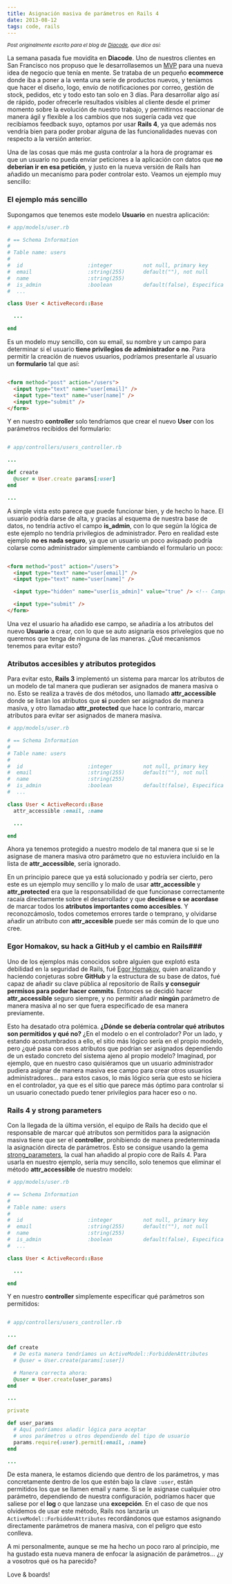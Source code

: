```yaml
---
title: Asignación masiva de parámetros en Rails 4
date: 2013-08-12
tags: code, rails
---
```


<small style="font-style: italic;">Post originalmente escrito para el blog de <a href=" http://blog.diacode.com/asignacion-masiva-de-parametros-en-rails-4" target="_blank">Diacode</a>, que dice así:</small>

La semana pasada fue movidita en **Diacode**. Uno de nuestros clientes en San Francisco nos propuso que le desarrollasemos un <a href="http://es.wikipedia.org/wiki/Producto_viable_m%C3%ADnimo" target="_blank">MVP</a> para una nueva idea de negocio que tenía en mente. Se trataba de un pequeño **ecommerce** donde iba a poner a la venta una serie de productos nuevos, y teníamos que hacer el diseño, logo, envío de notificaciones por correo, gestión de stock, pedidos, etc y todo esto tan solo en 3 días.
Para desarrollar algo así de rápido, poder ofrecerle resultados visibles al cliente desde el primer momento sobre la evolución de nuestro trabajo, y permitirnos reaccionar de manera ágil y flexible a los cambios que nos sugería cada vez que recibíamos feedback suyo, optamos por usar **Rails 4**, ya que además nos vendría bien para poder probar alguna de las funcionalidades nuevas con respecto a la versión anterior.

Una de las cosas que más me gusta controlar a la hora de programar es que un usuario no pueda enviar peticiones a la aplicación con datos que **no deberían ir en esa petición**, y justo en la nueva versión de Rails han añadido un mecanismo para poder controlar esto. Veamos un ejemplo muy sencillo:

<!-- more -->

### El ejemplo más sencillo ###

Supongamos que tenemos este modelo **Usuario** en nuestra aplicación:

``` ruby
# app/models/user.rb

# == Schema Information
#
# Table name: users
#
#  id                     :integer          not null, primary key
#  email                  :string(255)      default(""), not null
#  name                   :string(255)
#  is_admin               :boolean          default(false), Especifica si el usuario tiene privilegios de administrador o no
#  ...

class User < ActiveRecord::Base

  ...

end

```

Es un modelo muy sencillo, con su email, su nombre y un campo para determinar si el usuario **tiene privilegios de administrador o no**. Para permitir la creación de nuevos usuarios, podríamos presentarle al usuario un **formulario** tal que así:

``` html

<form method="post" action="/users">
  <input type="text" name="user[email]" />
  <input type="text" name="user[name]" />
  <input type="submit" />
</form>

```

Y en nuestro **controller** solo tendríamos que crear el nuevo **User** con los parámetros recibidos del formulario:

``` ruby

# app/controllers/users_controller.rb

...

def create
  @user = User.create params[:user]
end

...

```

A simple vista esto parece que puede funcionar bien, y de hecho lo hace. El usuario podría darse de alta, y gracias al esquema de nuestra base de datos, no tendría activo el campo **is_admin**, con lo que según la lógica de este ejemplo no tendría privilegios de administrador. Pero en realidad este ejemplo **no es nada seguro**, ya que un usuario un poco avispado podría colarse como administrador simplemente cambiando el formulario un poco:

``` html

<form method="post" action="/users">
  <input type="text" name="user[email]" />
  <input type="text" name="user[name]" />

  <input type="hidden" name="user[is_admin]" value="true" /> <!-- Campo añadido con el inspeccionador web del navegador -->

  <input type="submit" />
</form>

```

Una vez el usuario ha añadido ese campo, se añadiría a los atributos del nuevo **Usuario** a crear, con lo que se auto asignaría esos privelegios que no queremos que tenga de ninguna de las maneras. ¿Qué mecanismos tenemos para evitar esto?


### Atributos accesibles y atributos protegidos ###

Para evitar esto, **Rails 3** implementó un sistema para marcar los atributos de un modelo de tal manera que pudieran ser asignados de manera masiva o no. Esto se realiza a través de dos métodos, uno llamado **attr_accessible** donde se listan los atributos que **si** pueden ser asignados de manera masiva, y otro llamadao **attr_protected** que hace lo contrario, marcar atributos para evitar ser asignados de manera masiva.

``` ruby
# app/models/user.rb

# == Schema Information
#
# Table name: users
#
#  id                     :integer          not null, primary key
#  email                  :string(255)      default(""), not null
#  name                   :string(255)
#  is_admin               :boolean          default(false), Especifica si el usuario tiene privilegios de administrador o no
#  ...

class User < ActiveRecord::Base
  attr_accessible :email, :name

  ...

end

```

Ahora ya tenemos protegido a nuestro modelo de tal manera que si se le asignase de manera masiva otro parámetro que no estuviera incluido en la lista de **attr_accessible**, sería ignorado.

En un principio parece que ya está solucionado y podría ser cierto, pero este es un ejemplo muy sencillo y lo malo de usar **attr_accessible** y **attr_protected** era que la responsabilidad de que funcionase correctamente racaía directamente sobre el desarrollador y que **decidiese o se acordase** de marcar todos los **atributos importantes como accesibles**. Y reconozcámoslo, todos cometemos errores tarde o temprano, y olvidarse añadir un atributo con **attr_accesible** puede ser más común de lo que uno cree.

### Egor Homakov, su hack a GitHub y el cambio en Rails###

Uno de los ejemplos más conocidos sobre alguien que explotó esta debilidad en la seguridad de Rails, fué <a href="http://homakov.blogspot.com.es/" target="_blank" title="Egor Homakov">Egor Homakov</a>, quien analizando y haciendo conjeturas sobre **GitHub** y la estructura de su base de datos, fué capaz de añadir su clave pública al repositorio de Rails **y conseguir permisos para poder hacer commits**. Entonces se decidió hacer **attr_accessible** seguro siempre, y no permitir añadir **ningún** parámetro de manera masiva al no ser que fuera especificado de esa manera previamente.

Esto ha desatado otra polémica. **¿Dónde se debería controlar qué atributos son permitidos y qué no?** ¿En el modelo o en el controlador? Por un lado, y estando acostumbrados a ello, el sitio más lógico sería en el propio modelo, pero ¿qué pasa con esos atributos que podrían ser asignados dependiendo de un estado concreto del sistema ajeno al propio modelo? Imaginad, por ejemplo, que en nuestro caso quisiéramos que un usuario administrador pudiera asignar de manera masiva ese campo para crear otros usuarios administradores... para estos casos, lo más lógico sería que esto se hiciera en el controlador, ya que es el sitio que parece más óptimo para controlar si un usuario conectado puedo tener privilegios para hacer eso o no.

### Rails 4 y strong parameters ###

Con la llegada de la última versión, el equipo de Rails ha decido que el responsable de marcar qué atributos son permitidos para la asignación masiva tiene que ser el **controller**, prohibiendo de manera predeterminada la asignación directa de parámetros. Esto se consigue usando la gema <a href="https://github.com/rails/strong_parameters" title="Strong paramaters" target="_blank">strong_parameters</a>, la cual han añadido al propio core de Rails 4. Para usarla en nuestro ejemplo, sería muy sencillo, solo tenemos que eliminar el método **attr_accessible** de nuestro modelo:

``` ruby
# app/models/user.rb

# == Schema Information
#
# Table name: users
#
#  id                     :integer          not null, primary key
#  email                  :string(255)      default(""), not null
#  name                   :string(255)
#  is_admin               :boolean          default(false), Especifica si el usuario tiene privilegios de administrador o no
#  ...

class User < ActiveRecord::Base

  ...

end

```

Y en nuestro **controller** simplemente especificar qué parámetros son permitidos:


``` ruby

# app/controllers/users_controller.rb

...

def create
  # De esta manera tendríamos un ActiveModel::ForbiddenAttributes
  # @user = User.create(params[:user])

  # Manera correcta ahora:
  @user = User.create(user_params)
end

...

private

def user_params
  # Aquí podríamos añadir lógica para aceptar
  # unos parámetros u otros dependiendo del tipo de usuario
  params.require(:user).permit(:email, :name)
end

...

```

De esta manera, le estamos diciendo que dentro de los parámetros, y mas concretamente dentro de los que estén bajo la clave <code>:user</code>, están permitidos los que se llamen email y name. Si se le asignase cualquier otro parámetro, dependiendo de nuestra configuración, podríamos hacer que saliese por el **log** o que lanzase una **excepción**. En el caso de que nos olvidemos de usar este método, Rails nos lanzaría un <code>ActiveModel::ForbiddenAttributes</code> recordándonos que estamos asignando directamente parámetros de manera masiva, con el peligro que esto conlleva.

A mi personalmente, aunque se me ha hecho un poco raro al principio, me ha gustado esta nueva manera de enfocar la asignación de parámetros... ¿y a vosotros qué os ha parecido?

Love & boards!




